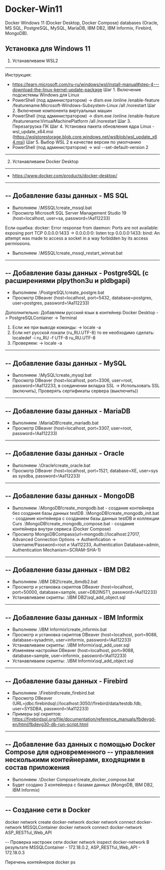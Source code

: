 # Docker-Win11
Docker Windows 11 (Docker Desktop, Docker Compose) databases (Oracle, MS SQL, PostgreSQL, MySQL, MariaDB, IBM DB2, IBM Informix, Firebird, MongoDB).

Установка для Windows 11
----------------------------------------
1) Устанавливаем WSL2
----------------------------------------
Инструкция:
- https://learn.microsoft.com/ru-ru/windows/wsl/install-manual#step-4---download-the-linux-kernel-update-package
Шаг 1. Включение подсистемы Windows для Linux
- PowerShell (под администратором) -> dism.exe /online /enable-feature /featurename:Microsoft-Windows-Subsystem-Linux /all /norestart
Шаг 2. Включение компонента виртуальных машин
- PowerShell (под администратором) -> dism.exe /online /enable-feature /featurename:VirtualMachinePlatform /all /norestart
Шаг 3. Перезагрузка ПК
Шаг 4. Установка пакета обновления ядра Linux - wsl_update_x64.msi (https://wslstorestorage.blob.core.windows.net/wslblob/wsl_update_x64.msi)
Шаг 5. Выбор WSL 2 в качестве версии по умолчанию
- PowerShell (под администратором) -> wsl --set-default-version 2

----------------------------------------
2) Устанавливаем Docker Desktop
----------------------------------------
- https://www.docker.com/products/docker-desktop/

--------------------------------------------------------------------------
-- Добавление базы данных - MS SQL
--------------------------------------------------------------------------
- Выполняем .\MSSQL\!create_mssql.bat
- Просмотр Microsoft SQL Server Management Studio 19 (host=localhost, user=sa, password=!Aa112233)

Если ошибка:
docker: Error response from daemon: Ports are not available: exposing port TCP 0.0.0.0:1433 -> 0.0.0.0:0:
listen tcp 0.0.0.0:1433: bind: An attempt was made to access a socket in a way forbidden by its access permissions.
- Выполняем .\MSSQL\!create_mssql_restart_winnat.bat

-----------------------------------------------------------------------------
-- Добавление базы данных - PostgreSQL (с расширениями plpython3u и pldbgapi)
-----------------------------------------------------------------------------
- Выполняем .\PostgreSQL\!create_postgre.bat
- Просмотр DBeaver (host=localhost, port=5432, database=postgres, user=postgres, password=!Aa112233)

Дополнительно:
Добавляем русский язык в контейнер Docker Desktop -> PostgreSQLContainer -> Terminal
1) Если же при выводе команды: -> locale -a
2) Если нет русской локали (ru_RU.UTF-8) то ее необходимо сделать: localedef -i ru_RU -f UTF-8 ru_RU.UTF-8
3) Проверяем: -> locale -a

----------------------------------------------------------------------------
-- Добавление базы данных - MySQL
----------------------------------------------------------------------------
- Выполняем .\MySQL\!create_mysql.bat
- Просмотр DBeaver (host=localhost, port=3306, user=root, password=!Aa112233,
                    в соединении вкладка SSL -> Использовать SSL (включить), Проверять сертификаты сервера (выключить))

----------------------------------------------------------------------------
-- Добавление базы данных - MariaDB
----------------------------------------------------------------------------
- Выполняем .\MariaDB\!create_mariadb.bat
- Просмотр DBeaver (host=localhost, port=3307, user=root, password=!Aa112233)

----------------------------------------------------------------------------
-- Добавление базы данных - Oracle
----------------------------------------------------------------------------
- Выполняем .\Oracle\!create_oracle.bat
- Просмотр DBeaver (host=localhost, port=1521, database=XE, user=sys as sysdba, password=!Aa112233)

----------------------------------------------------------------------------
-- Добавление базы данных - MongoDB
----------------------------------------------------------------------------
- Выполняем
  .\MongoDB\!create_mongodb.bat - создание контейнера без создания базы данных testDB
  .\MongoDB\!create_mongodb_init.bat - создание контейнера c созданием базы данных testDB и коллекции Curs
  .\MongoDB\!create_mongodb_compose.bat - создание контейнера внутри сервиса (Docker Compose)
- Просмотр MongoDBCompass(url=mongodb://localhost:27017, Advanced Connection Options -> Authenfication -> Username/Password=root и !Aa112233, Authentication Database=admin, Authentication Mechanism=SCRAM-SHA-1)

----------------------------------------------------------------------------
-- Добавление базы данных - IBM DB2
----------------------------------------------------------------------------
- Выполняем .\IBM DB2\!create_ibmdb2.bat
- Просмотр и установка скриптов DBeaver (host=localhost, port=50000, database=sample, user=DB2INST1, password=!Aa112233)
- Устанавливаем скрипты: .\IBM DB2\sql_add_object.sql

----------------------------------------------------------------------------
-- Добавление базы данных - IBM Informix
----------------------------------------------------------------------------
- Выполняем .\IBM Informix\!create_informix.bat
- Просмотр и установка скриптов DBeaver (host=localhost, port=9088, database=sysadmin, user=informix, password=!Aa112233)
- Устанавливаем скрипты: .\IBM Informix\sql_add_user.sql
- Изменяем настройки DBeaver (host=localhost, port=9088, database=sample, user=informix, password=!Aa112233)
- Устанавливаем скрипты: .\IBM Informix\sql_add_object.sql

----------------------------------------------------------------------------
-- Добавление базы данных - Firebird
----------------------------------------------------------------------------
- Выполняем .\Firebird\!create_firebird.bat
- Просмотр DBeaver (URL=jdbc:firebirdsql://localhost:3050//firebird/data/testdb.fdb, user=SYSDBA, password=!Aa112233)
- Примеры sql скриптов: https://firebirdsql.org/file/documentation/reference_manuals/fbdevgd-en/html/fbdevg30-db-run-script.html

----------------------------------------------------------------------------
-- Добавление баз данных с помощью Docker Compose для одновременного
-- управления несколькими контейнерами, входящими в состав приложения
----------------------------------------------------------------------------
- Выполняем .\Docker Compose\!create_docker_compose.bat
- Будет создано 3 контейнера с базами данных (MongoDB, IBM DB2, IBM Informix)

----------------------------------------------------------------------------
-- Создание сети в Docker
----------------------------------------------------------------------------
docker network create docker-network
docker network connect docker-network MSSQLContainer
docker network connect docker-network ASP_RESTful_Web_API

-- Проверка настроек сети
docker network inspect docker-network
В результате MSSQLContainer - 172.18.0.2, ASP_RESTful_Web_API - 172.18.0.3

Перечень контейнеров
docker ps